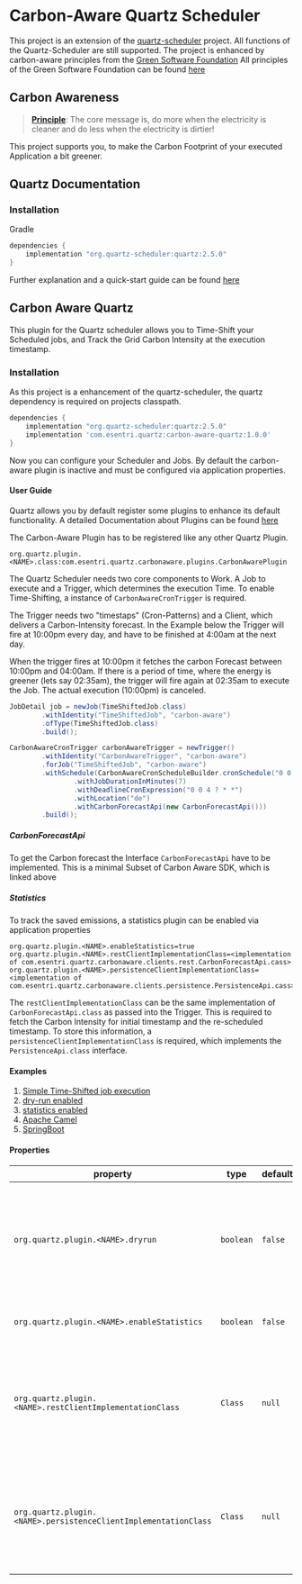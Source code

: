 # Carbon-Aware Quartz Scheduler

This project is an extension of
the [quartz-scheduler](https://github.com/quartz-scheduler/quartz/blob/main/docs/index.adoc) project.
All functions of the Quartz-Scheduler are still supported.
The project is enhanced by carbon-aware principles from
the [Green Software Foundation](https://greensoftware.foundation/)
All principles of the Green Software Foundation can be found [here](https://learn.greensoftware.foundation/)

## Carbon Awareness

> **[Principle](https://learn.greensoftware.foundation/carbon-awareness)**:
> The core message is, do more when the electricity is cleaner and do less when the electricity is dirtier!

This project supports you, to make the Carbon Footprint of your executed Application a bit greener.

## Quartz Documentation

### Installation

Gradle

```groovy
dependencies {
    implementation "org.quartz-scheduler:quartz:2.5.0"
}
```

Further explanation and a quick-start guide can be
found [here](https://github.com/quartz-scheduler/quartz/blob/main/docs/quick-start-guide.adoc)

## Carbon Aware Quartz

This plugin for the Quartz scheduler allows you to Time-Shift your Scheduled jobs, and Track the Grid Carbon Intensity
at the execution timestamp.

### Installation

As this project is a enhancement of the quartz-scheduler, the quartz dependency is required on projects classpath.

```groovy
dependencies {
    implementation "org.quartz-scheduler:quartz:2.5.0"
    implementation 'com.esentri.quartz:carbon-aware-quartz:1.0.0'
}
```

Now you can configure your Scheduler and Jobs. By default the carbon-aware plugin is inactive and must be configured via
application properties.

#### User Guide

Quartz allows you by default register some plugins to enhance its default functionality.
A detailed Documentation about Plugins can be
found [here](https://github.com/quartz-scheduler/quartz/blob/main/docs/configuration.adoc#configuration-of-plug-ins-add-functionality-to-your-scheduler)

The Carbon-Aware Plugin has to be registered like any other Quartz Plugin.

```properties
org.quartz.plugin.<NAME>.class:com.esentri.quartz.carbonaware.plugins.CarbonAwarePlugin
```

The Quartz Scheduler needs two core components to Work. A Job to execute and a Trigger, which determines the execution
Time.
To enable Time-Shifting, a instance of `CarbonAwareCronTrigger` is required.

The Trigger needs two "timestaps" (Cron-Patterns) and a Client, which delivers a Carbon-Intensity forecast.
In the Example below the Trigger will fire at 10:00pm every day, and have to be finished at 4:00am at the next day.

When the trigger fires at 10:00pm it fetches the carbon Forecast between 10:00pm and 04:00am. If there is a period of
time,
where the energy is greener (lets say 02:35am), the trigger will fire again at 02:35am to execute the Job.
The actual execution (10:00pm) is canceled.

```java
JobDetail job = newJob(TimeShiftedJob.class)
        .withIdentity("TimeShiftedJob", "carbon-aware")
        .ofType(TimeShiftedJob.class)
        .build();

CarbonAwareCronTrigger carbonAwareTrigger = newTrigger()
        .withIdentity("CarbonAwareTrigger", "carbon-aware")
        .forJob("TimeShiftedJob", "carbon-aware")
        .withSchedule(CarbonAwareCronScheduleBuilder.cronSchedule("0 0 22 ? * *")
                .withJobDurationInMinutes(7)
                .withDeadlineCronExpression("0 0 4 ? * *")
                .withLocation("de")
                .withCarbonForecastApi(new CarbonForecastApi()))
        .build();
```

##### CarbonForecastApi

To get the Carbon forecast the Interface `CarbonForecastApi` have to be implemented.
This is a minimal Subset of Carbon Aware SDK, which is linked above

##### Statistics

To track the saved emissions, a statistics plugin can be enabled via application properties

```properties
org.quartz.plugin.<NAME>.enableStatistics=true
org.quartz.plugin.<NAME>.restClientImplementationClass=<implementation of com.esentri.quartz.carbonaware.clients.rest.CarbonForecastApi.cass>
org.quartz.plugin.<NAME>.persistenceClientImplementationClass=<implementation of com.esentri.quartz.carbonaware.clients.persistence.PersistenceApi.cass>
```

The `restClientImplementationClass` can be the same implementation of `CarbonForecastApi.class` as passed into the Trigger. 
This is required to fetch the Carbon Intensity for initial timestamp and the re-scheduled timestamp.
To store this information, a `persistenceClientImplementationClass` is required, which implements the `PersistenceApi.class` interface.

#### Examples

1. [Simple Time-Shifted job execution](./examples/src/main/java/com/esentri/quartz/example1/readme.md)
2. [dry-run enabled](./examples/src/main/java/com/esentri/quartz/example2/readme.md)
3. [statistics enabled](./examples/src/main/java/com/esentri/quartz/example2/readme.md)
4. [Apache Camel](./examples/src/main/java/com/esentri/quartz/camelExample/readme.md)
5. [SpringBoot](./examples/src/main/java/com/esentri/quartz/springboot/readme.md)

#### Properties

| property                                                        | type      | default | description                                                                                                                                                                                                      |
|-----------------------------------------------------------------|-----------|---------|------------------------------------------------------------------------------------------------------------------------------------------------------------------------------------------------------------------|
| `org.quartz.plugin.<NAME>.dryrun`                               | `boolean` | `false` | Enables the dryrun feature. The CarbonAwareCronTrigger will determine a better execution time, but the Job will **not** be re-scheduled. All statistics feature will also work in combination with this feature. |
| `org.quartz.plugin.<NAME>.enableStatistics`                     | `boolean` | `false` | Enables the statisctis feature. To persist the information about the saved carbon intensity.                                                                                                                     |
| `org.quartz.plugin.<NAME>.restClientImplementationClass`        | `Class`   | `null`  | The implementation class for the `CarbonForecastApi.class` used in statistics feature. Only required, `enableStatistics=true`. Implementation Class have to provide a default constructor, for instantiation.    |
| `org.quartz.plugin.<NAME>.persistenceClientImplementationClass` | `Class`   | `null`  | The implementation class for the `PersistenceApi.class` used in statistics feature. Only required, `enableStatistics=true`. Implementation Class have to provide a default constructor, for instantiation.       |                                                                                                                                                                                                      |
